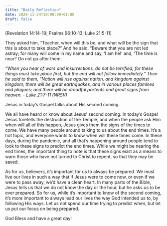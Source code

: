 ```yaml
---
title: "Daily Reflection"
date: 2020-11-24T10:00:00+01:00
draft: false
---
```


[Revelation 14:14-19; Psalms 96:10-13; Luke 21:5-11]

They asked him, “Teacher, when will this be, and what will be the sign that this is about to take place?” And he said, “Beware that you are not led astray; for many will come in my name and say, ‘I am he!’ and, ‘The time is near!’ Do not go after them.

_“When you hear of wars and insurrections, do not be terrified; for these things must take place first, but the end will not follow immediately.” Then he said to them, “Nation will rise against nation, and kingdom against kingdom; there will be great earthquakes, and in various places famines and plagues; and there will be dreadful portents and great signs from heaven. - Luke 21:7-11 (NRSV)_

Jesus in today’s Gospel talks about His second coming.

We all have heard or know about Jesus’ second coming. In today’s Gospel Jesus foretells the destruction of the Temple, and when the people ask Him when will all of this happen, Jesus gives them the signs of the times to come. We have many people around talking to us about the end times. It’s a hot topic, and everyone wants to know when will these times come. In these days, during the pandemic, and all that’s happening around people tend to look to these signs to predict the end times. While we might be nearing the end times, the important thing to note is that these signs exist as a means to warn those who have not turned to Christ to repent, so that they may be saved.

As for us, believers, it’s important for us to always be prepared. We must live our lives in such a way that if Jesus were to come now, or even if we were to pass away, we’d have a clean heart. In many parts of the Bible, Jesus tells us that we do not know the day or the hour, but he asks us to be ever prepared. So for us, while it’s important to know of the second coming, it’s more important to always lead our lives the way God intended us to, by following His ways. Let us not spend our time trying to predict when, but let us put our focus on being prepared.

God Bless and have a great day!